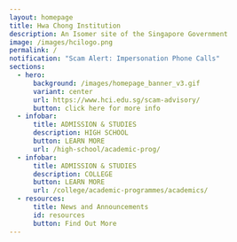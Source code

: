 ```yaml
---
layout: homepage
title: Hwa Chong Institution
description: An Isomer site of the Singapore Government
image: /images/hcilogo.png
permalink: /
notification: "Scam Alert: Impersonation Phone Calls"
sections:
  - hero:
      background: /images/homepage_banner_v3.gif
      variant: center
      url: https://www.hci.edu.sg/scam-advisory/
      button: click here for more info
  - infobar:
      title: ADMISSION & STUDIES
      description: HIGH SCHOOL
      button: LEARN MORE
      url: /high-school/academic-prog/
  - infobar:
      title: ADMISSION & STUDIES
      description: COLLEGE
      button: LEARN MORE
      url: /college/academic-programmes/academics/
  - resources:
      title: News and Announcements
      id: resources
      button: Find Out More
---
```

